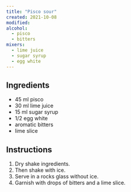 ```yaml
---
title: "Pisco sour"
created: 2021-10-08
modified:
alcohol:
  - pisco
  - bitters
mixers:
  - lime juice
  - sugar syrup
  - egg white
---
```


## Ingredients

- 45 ml pisco
- 30 ml lime juice
- 15 ml sugar syrup
- 1/2 egg white
- aromatic bitters
- lime slice

## Instructions

1. Dry shake ingredients.
2. Then shake with ice.
3. Serve in a rocks glass without ice.
4. Garnish with drops of bitters and a lime slice.
